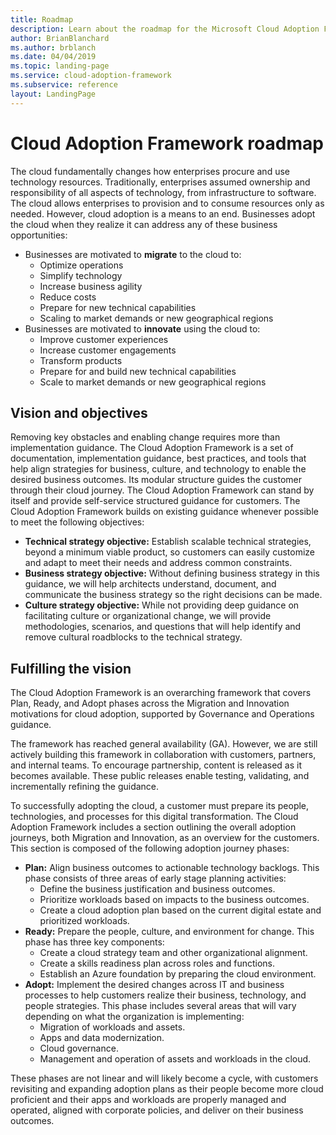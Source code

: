 ```yaml
---
title: Roadmap
description: Learn about the roadmap for the Microsoft Cloud Adoption Framework for Azure.
author: BrianBlanchard
ms.author: brblanch
ms.date: 04/04/2019
ms.topic: landing-page
ms.service: cloud-adoption-framework
ms.subservice: reference
layout: LandingPage
---
```


# Cloud Adoption Framework roadmap

The cloud fundamentally changes how enterprises procure and use technology resources. Traditionally, enterprises assumed ownership and responsibility of all aspects of technology, from infrastructure to software. The cloud allows enterprises to provision and to consume resources only as needed. However, cloud adoption is a means to an end. Businesses adopt the cloud when they realize it can address any of these business opportunities:

- Businesses are motivated to **migrate** to the cloud to:
  - Optimize operations
  - Simplify technology
  - Increase business agility
  - Reduce costs
  - Prepare for new technical capabilities
  - Scaling to market demands or new geographical regions
- Businesses are motivated to **innovate** using the cloud to:
  - Improve customer experiences
  - Increase customer engagements
  - Transform products
  - Prepare for and build new technical capabilities
  - Scale to market demands or new geographical regions

## Vision and objectives

Removing key obstacles and enabling change requires more than implementation guidance. The Cloud Adoption Framework is a set of documentation, implementation guidance, best practices, and tools that help align strategies for business, culture, and technology to enable the desired business outcomes. Its modular structure guides the customer through their cloud journey. The Cloud Adoption Framework can stand by itself and provide self-service structured guidance for customers. The Cloud Adoption Framework builds on existing guidance whenever possible to meet the following objectives:

- **Technical strategy objective:** Establish scalable technical strategies, beyond a minimum viable product, so customers can easily customize and adapt to meet their needs and address common constraints.
- **Business strategy objective:** Without defining business strategy in this guidance, we will help architects understand, document, and communicate the business strategy so the right decisions can be made.
- **Culture strategy objective:** While not providing deep guidance on facilitating culture or organizational change, we will provide methodologies, scenarios, and questions that will help identify and remove cultural roadblocks to the technical strategy.

## Fulfilling the vision

The Cloud Adoption Framework is an overarching framework that covers Plan, Ready, and Adopt phases across the Migration and Innovation motivations for cloud adoption, supported by Governance and Operations guidance.

The framework has reached general availability (GA). However, we are still actively building this framework in collaboration with customers, partners, and internal teams. To encourage partnership, content is released as it becomes available. These public releases enable testing, validating, and incrementally refining the guidance.

To successfully adopting the cloud, a customer must prepare its people, technologies, and processes for this digital transformation. The Cloud Adoption Framework includes a section outlining the overall adoption journeys, both Migration and Innovation, as an overview for the customers. This section is composed of the following adoption journey phases:

- **Plan:** Align business outcomes to actionable technology backlogs. This phase consists of three areas of early stage planning activities:
  - Define the business justification and business outcomes.
  - Prioritize workloads based on impacts to the business outcomes.
  - Create a cloud adoption plan based on the current digital estate and prioritized workloads.
- **Ready:** Prepare the people, culture, and environment for change. This phase has three key components:
  - Create a cloud strategy team and other organizational alignment.
  - Create a skills readiness plan across roles and functions.
  - Establish an Azure foundation by preparing the cloud environment.
- **Adopt:** Implement the desired changes across IT and business processes to help customers realize their business, technology, and people strategies. This phase includes several areas that will vary depending on what the organization is implementing:
  - Migration of workloads and assets.
  - Apps and data modernization.
  - Cloud governance.
  - Management and operation of assets and workloads in the cloud.

These phases are not linear and will likely become a cycle, with customers revisiting and expanding adoption plans as their people become more cloud proficient and their apps and workloads are properly managed and operated, aligned with corporate policies, and deliver on their business outcomes.
